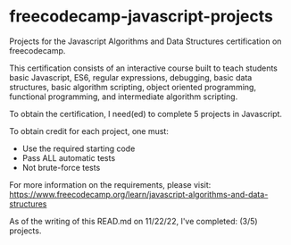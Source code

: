# freecodecamp-javascript-projects
Projects for the Javascript Algorithms and Data Structures certification on freecodecamp. 

This certification consists of an interactive course built to teach students basic Javascript, ES6, regular expressions, debugging, basic data structures, basic algorithm scripting, object oriented programming, functional programming, and intermediate algorithm scripting. 

To obtain the certification, I need(ed) to complete 5 projects in Javascript. 

To obtain credit for each project, one must:
  - Use the required starting code
  - Pass ALL automatic tests
  - Not brute-force tests

For more information on the requirements, please visit: https://www.freecodecamp.org/learn/javascript-algorithms-and-data-structures

As of the writing of this READ.md on 11/22/22, I've completed: (3/5) projects.
